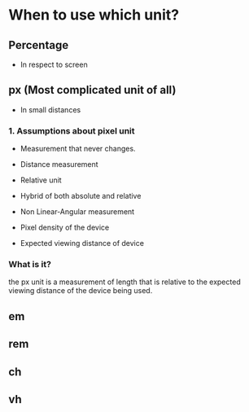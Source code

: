 # When to use which unit?


## Percentage
- In respect to screen
## px (Most complicated unit of all)
- In small distances 
### 1. Assumptions about pixel unit

- Measurement that never changes.
- Distance measurement

- Relative unit

- Hybrid of both absolute and relative

- Non Linear-Angular measurement

- Pixel density of the device

- Expected viewing distance of device

### What is it?

the px unit is a measurement
of length that is relative to the
expected viewing distance
of the device being used.



## em
## rem
## ch
## vh

